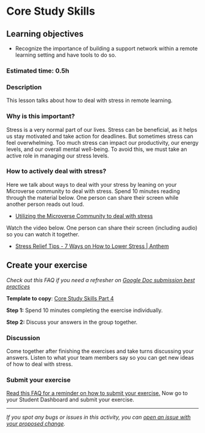 # Core Study Skills

## Learning objectives

- Recognize the importance of building a support network within a remote learning setting and have tools to do so.

### Estimated time: 0.5h

### Description

This lesson talks about how to deal with stress in remote learning.

### Why is this important?

Stress is a very normal part of our lives. Stress can be beneficial, as it helps us stay motivated and take action for deadlines. But sometimes stress can feel overwhelming. Too much stress can impact our productivity, our energy levels, and our overall mental well-being. To avoid this, we must take an active role in managing our stress levels.

### How to actively deal with stress?

Here we talk about ways to deal with your stress by leaning on your Microverse community to deal with stress. Spend 10 minutes reading through the material below. One person can share their screen while another person reads out loud.

- [Utilizing the Microverse Community to deal with stress](using-the-microverse-community-to-cope-with-stress.md)

Watch the video below. One person can share their screen (including audio) so you can watch it together.

- [Stress Relief Tips - 7 Ways on How to Lower Stress | Anthem](https://www.youtube.com/watch?v=eGVWRvNe1-A)

## Create your exercise

*Check out this FAQ if you need a refresher on [Google Doc submission best practices](https://microverse.zendesk.com/hc/en-us/articles/360063156813)*

**Template to copy**: [Core Study Skills Part 4](https://docs.google.com/document/d/1uhj4uEq2YWk6EiGpnFagIRsLRq5el_CEu2qWkb_Iprk/edit?usp=sharing)

**Step 1:** Spend 10 minutes completing the exercise individually.

**Step 2:** Discuss your answers in the group together.

### Discussion

Come together after finishing the exercises and take turns discussing your answers. Listen to what your team members say so you can get new ideas of how to deal with stress.

### Submit your exercise

[Read this FAQ for a reminder on how to submit your exercise.](https://microverse.zendesk.com/hc/en-us/articles/360061344234) Now go to your Student Dashboard and submit your exercise.

------

_If you spot any bugs or issues in this activity, you can [open an issue with your proposed change](https://github.com/microverseinc/curriculum-transversal-skills/blob/main/git-github/articles/open_issue.md)._